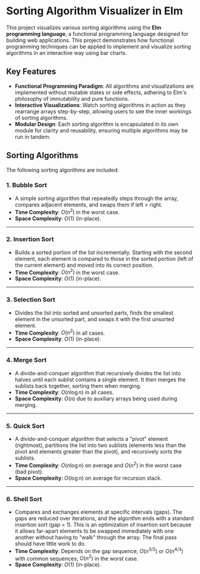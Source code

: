 # Sorting Algorithm Visualizer in Elm

This project visualizes various sorting algorithms using the **Elm programming language**, a functional programming language designed for building web applications. This project demonstrates how functional programming techniques can be applied to implement and visualize sorting algorithms in an interactive way using bar charts.

## Key Features

- **Functional Programming Paradigm**: All algorithms and visualizations are implemented without mutable states or side effects, adhering to Elm's philosophy of immutability and pure functions.
- **Interactive Visualizations**: Watch sorting algorithms in action as they rearrange arrays step-by-step, allowing users to see the inner workings of sorting algorithms.
- **Modular Design**: Each sorting algorithm is encapsulated in its own module for clarity and reusability, ensuring multiple algorithms may be run in tandem.

## Sorting Algorithms

The following sorting algorithms are included:

### **1. Bubble Sort**  
- A simple sorting algorithm that repeatedly steps through the array, compares adjacent elements, and swaps them if left > right.  
- **Time Complexity**: $O(n^2)$ in the worst case.  
- **Space Complexity**: $O(1)$ (in-place).  

---

### **2. Insertion Sort**  
- Builds a sorted portion of the list incrementally. Starting with the second element, each element is compared to those in the sorted portion (left of the current element) and moved into its correct position.  
- **Time Complexity**: $O(n^2)$ in the worst case.  
- **Space Complexity**: $O(1)$ (in-place).  

---

### **3. Selection Sort**  
- Divides the list into sorted and unsorted parts, finds the smallest element in the unsorted part, and swaps it with the first unsorted element.  
- **Time Complexity**: $O(n^2)$ in all cases.  
- **Space Complexity**: $O(1)$ (in-place).  

---

### **4. Merge Sort**  
- A divide-and-conquer algorithm that recursively divides the list into halves until each sublist contains a single element. It then merges the sublists back together, sorting them when merging.  
- **Time Complexity**: $O(n \log n)$ in all cases.  
- **Space Complexity**: $O(n)$ due to auxiliary arrays being used during merging.  

---

### **5. Quick Sort**  
- A divide-and-conquer algorithm that selects a "pivot" element (rightmost), partitions the list into two sublists (elements less than the pivot and elements greater than the pivot), and recursively sorts the sublists.  
- **Time Complexity**: $O(n \log n)$ on average and $O(n^2)$ in the worst case (bad pivot).  
- **Space Complexity**: $O(\log n)$ on average for recursion stack.  

---

### **6. Shell Sort**  
- Compares and exchanges elements at specific intervals (gaps). The gaps are reduced over iterations, and the algorithm ends with a standard insertion sort (gap = 1). This is an optimization of insertion sort because it allows far-apart elements to be swapped immediately with one another without having to "walk" through the array. The final pass should have little work to do.
- **Time Complexity**: Depends on the gap sequence; $O(n^{3/2})$ or $O(n^{4/3})$ with common sequences; $O(n^2)$ in the worst case.  
- **Space Complexity**: $O(1)$ (in-place).  

